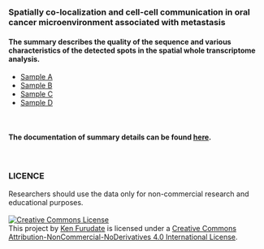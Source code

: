 ### Spatially co-localization and cell-cell communication in oral cancer microenvironment associated with metastasis
   
#### The summary describes the quality of the sequence and various characteristics of the detected spots in the spatial whole transcriptome analysis.

- [Sample A](/data/A2_web_summary.html)
- [Sample B](/data/B2_web_summary.html)
- [Sample C](/data/C2_web_summary.html)
- [Sample D](/data/D2_web_summary.html)
<br>  

#### The documentation of summary details can be found [here](https://support.10xgenomics.com/spatial-gene-expression/software/pipelines/latest/output/summary).
<br>  

### LICENCE
Researchers should use the data only for non-commercial research and educational purposes.  
<br>
<a rel="license" href="http://creativecommons.org/licenses/by-nc-nd/4.0/"><img alt="Creative Commons License" style="border-width:0" src="https://i.creativecommons.org/l/by-nc-nd/4.0/88x31.png" /></a><br />This project by <a xmlns:cc="http://creativecommons.org/ns#" href="https://kenflab.github.io/oscc_metastasis/" property="cc:attributionName" rel="cc:attributionURL">Ken Furudate</a> is licensed under a <a rel="license" href="http://creativecommons.org/licenses/by-nc-nd/4.0/">Creative Commons Attribution-NonCommercial-NoDerivatives 4.0 International License</a>.
<br>
